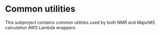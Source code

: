 Common utilities
================

This subproject contains common utilities used by both NMR and MajorMS calculation AWS Lambda wrappers.
